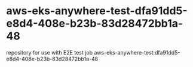 # aws-eks-anywhere-test-dfa91dd5-e8d4-408e-b23b-83d28472bb1a-48
repository for use with E2E test job aws-eks-anywhere-test:dfa91dd5-e8d4-408e-b23b-83d28472bb1a-48
